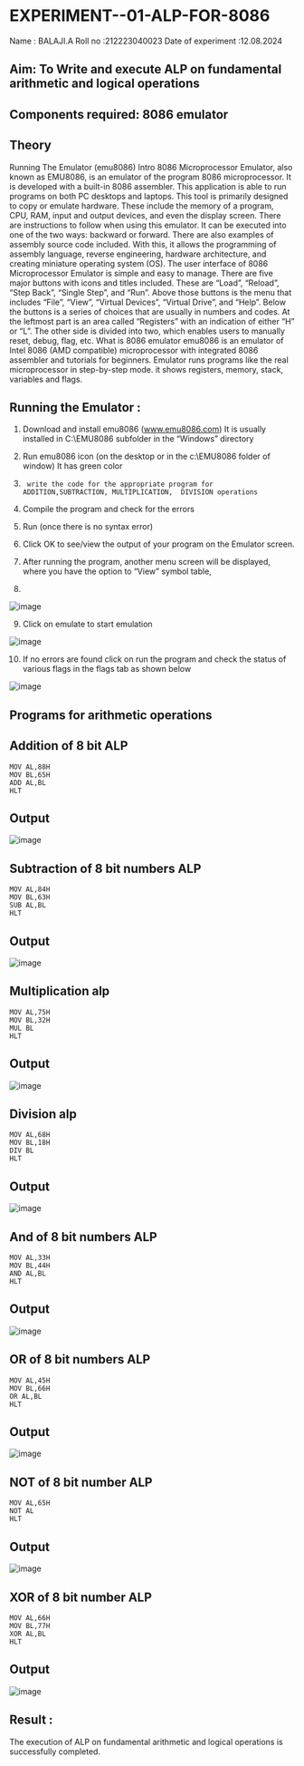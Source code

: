 # EXPERIMENT--01-ALP-FOR-8086
Name : BALAJI.A
Roll no :212223040023
Date of experiment :12.08.2024





## Aim: To Write and execute ALP on fundamental arithmetic and logical operations
## Components required: 8086  emulator 
## Theory 
Running The Emulator (emu8086) Intro 8086 Microprocessor Emulator, also known as EMU8086, is an emulator of the program 8086 microprocessor. It is developed with a built-in 8086 assembler. This application is able to run programs on both PC desktops and laptops. This tool is primarily designed to copy or emulate hardware. These include the memory of a program, CPU, RAM, input and output devices, and even the display screen. There are instructions to follow when using this emulator. It can be executed into one of the two ways: backward or forward. There are also examples of assembly source code included. With this, it allows the programming of assembly language, reverse engineering, hardware architecture, and creating miniature operating system (OS). The user interface of 8086 Microprocessor Emulator is simple and easy to manage. There are five major buttons with icons and titles included. These are “Load”, “Reload”, “Step Back”, “Single Step”, and “Run”. Above those buttons is the menu that includes “File”, “View”, “Virtual Devices”, “Virtual Drive”, and “Help”. Below the buttons is a series of choices that are usually in numbers and codes. At the leftmost part is an area called “Registers” with an indication of either “H” or “L”. The other side is divided into two, which enables users to manually reset, debug, flag, etc. What is 8086 emulator emu8086 is an emulator of Intel 8086 (AMD compatible) microprocessor with integrated 8086 assembler and tutorials for beginners. Emulator runs programs like the real microprocessor in step-by-step mode. it shows registers, memory, stack, variables and flags.


 ## Running the Emulator :
1.	Download and install emu8086 (www.emu8086.com) It is usually installed in C:\EMU8086 subfolder in the “Windows” directory
2.	  Run  emu8086 icon (on the desktop or in the c:\EMU8086 folder of window) It has green color 
 
 
3.		write the code for the appropriate program for ADDITION,SUBTRACTION, MULTIPLICATION,  DIVISION operations 

4.	 Compile the program and check for the errors 
5.	Run (once there is no syntax error) 

6.	Click OK to see/view the output of your program on the Emulator screen. 


7.	After running the program, another menu screen will be displayed, where you have the option to “View” symbol table,
8.	 


![image](https://user-images.githubusercontent.com/36288975/189273263-d65baae9-4b8f-4723-afb3-c0ffa4052b04.png)











9.	Click on emulate to start emulation 








![image](https://user-images.githubusercontent.com/36288975/189273273-9bb36ec1-e2e8-4892-8d35-37707332bfdc.png)








10.	If no errors are found click on run the program and check the status of various flags in the flags tab as shown below 






![image](https://user-images.githubusercontent.com/36288975/189273277-113a2a33-4a40-4ff8-95a5-ecd3a1f504fe.png)







## Programs for arithmetic  operations

## Addition  of 8 bit ALP 
```
MOV AL,88H
MOV BL,65H
ADD AL,BL
HLT
```



## Output  
![image](https://github.com/user-attachments/assets/6fef3c48-6dd0-4741-877f-71d1af58bc45)

 
## Subtraction   of 8 bit numbers  ALP
```
MOV AL,84H
MOV BL,63H
SUB AL,BL
HLT
```
 
## Output
![image](https://github.com/user-attachments/assets/cd42b909-3d1c-47d9-89da-5e02145c0ae7)

## Multiplication alp 
```
MOV AL,75H
MOV BL,32H
MUL BL
HLT
```
 ## Output  
 ![image](https://github.com/user-attachments/assets/5b2698fc-591b-43f8-88d9-55e9fbe0b4a5)



## Division alp 
```
MOV AL,68H
MOV BL,18H
DIV BL
HLT
```
## Output  
![image](https://github.com/user-attachments/assets/3199f6d1-0f65-4cd7-a7e1-2ee6d0b744f2)

## And of 8 bit numbers ALP
```
MOV AL,33H
MOV BL,44H
AND AL,BL
HLT
```
## Output
![image](https://github.com/user-attachments/assets/0cebbf7f-a531-4b2a-8d21-c575e4e3269e)

## OR of 8 bit numbers ALP
```
MOV AL,45H
MOV BL,66H
OR AL,BL
HLT
```
## Output
![image](https://github.com/user-attachments/assets/58938181-6e24-4fed-bfd1-5e5450a5a4fe)

## NOT of 8 bit number ALP
```
MOV AL,65H
NOT AL
HLT
```
## Output
![image](https://github.com/user-attachments/assets/72261238-8e58-4a69-a31a-63df8c94d1bc)

## XOR of 8 bit number ALP
```
MOV AL,66H
MOV BL,77H
XOR AL,BL
HLT
```
## Output
![image](https://github.com/user-attachments/assets/1be4fbc1-b988-4914-abf2-5e221020bf4d)



## Result :
The execution of ALP on fundamental arithmetic and logical operations is successfully completed.

 








